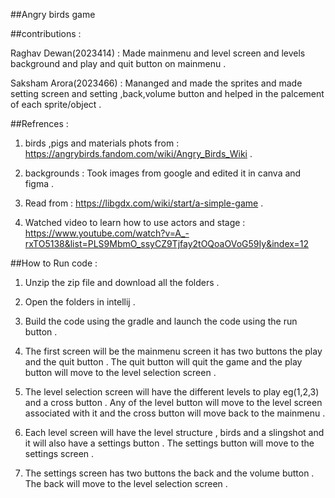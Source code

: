 ##Angry birds game


##contributions : 


Raghav Dewan(2023414) : Made mainmenu and level screen and levels background and play and quit button on mainmenu .


Saksham Arora(2023466) : Mananged and made the sprites and made setting screen and setting ,back,volume button and helped in the palcement of each sprite/object .


##Refrences :
1) birds ,pigs  and materials  phots from : https://angrybirds.fandom.com/wiki/Angry_Birds_Wiki .

2) backgrounds : Took  images from google and edited it in canva and figma .

3) Read from : https://libgdx.com/wiki/start/a-simple-game .

4) Watched video to learn how to use actors and stage  : https://www.youtube.com/watch?v=A_-rxTO5138&list=PLS9MbmO_ssyCZ9Tjfay2tOQoaOVoG59Iy&index=12


##How to Run code :


1) Unzip the zip file and download all the folders .

2) Open the folders in intellij .

3) Build the code using the gradle and launch the code using the run button .
 
4) The first screen will be the mainmenu screen it has two buttons the play and the quit button . The quit button will quit the game and the play button will move to the level selection screen .

5) The level selection screen will have the different levels to play eg(1,2,3) and a cross button . Any of the level button will move to the level screen associated with it and the cross button will move back to the mainmenu .

6) Each level screen will have the level structure , birds and a slingshot and it will also have a settings button . The settings button will move to the settings screen .

7) The settings screen has two buttons the back and the volume button . The back will move to the level selection screen .
